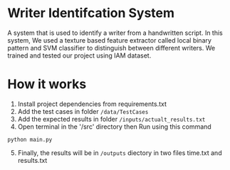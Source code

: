 # Writer Identifcation System
A system that is used to identify a writer from a handwritten script. In this system, We used a texture based feature extractor called local binary pattern and SVM classifier to distinguish between different writers. We trained and tested our project using IAM dataset. 
# How it works
1. Install project dependencies from requirements.txt
2. Add the test cases in folder `/data/TestCases`
3. Add the expected results in folder `/inputs/actualt_results.txt`
4. Open terminal in the '/src' directory then Run using this command
```Console
python main.py
```
5. Finally, the results will be in `/outputs` diectory in two files time.txt and results.txt

